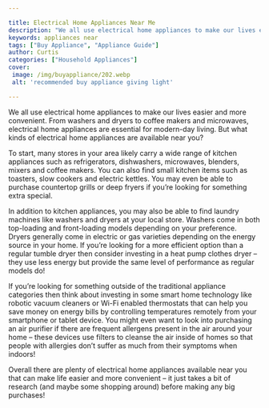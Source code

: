 ```yaml
---

title: Electrical Home Appliances Near Me
description: "We all use electrical home appliances to make our lives easier and more convenient. From washers and dryers to coffee makers and m...find out now"
keywords: appliances near
tags: ["Buy Appliance", "Appliance Guide"]
author: Curtis
categories: ["Household Appliances"]
cover: 
 image: /img/buyappliance/202.webp
 alt: 'recommended buy appliance giving light'

---
```


We all use electrical home appliances to make our lives easier and more convenient. From washers and dryers to coffee makers and microwaves, electrical home appliances are essential for modern-day living. But what kinds of electrical home appliances are available near you?

To start, many stores in your area likely carry a wide range of kitchen appliances such as refrigerators, dishwashers, microwaves, blenders, mixers and coffee makers. You can also find small kitchen items such as toasters, slow cookers and electric kettles. You may even be able to purchase countertop grills or deep fryers if you’re looking for something extra special.

In addition to kitchen appliances, you may also be able to find laundry machines like washers and dryers at your local store. Washers come in both top-loading and front-loading models depending on your preference. Dryers generally come in electric or gas varieties depending on the energy source in your home. If you’re looking for a more efficient option than a regular tumble dryer then consider investing in a heat pump clothes dryer – they use less energy but provide the same level of performance as regular models do!

If you’re looking for something outside of the traditional appliance categories then think about investing in some smart home technology like robotic vacuum cleaners or Wi-Fi enabled thermostats that can help you save money on energy bills by controlling temperatures remotely from your smartphone or tablet device. You might even want to look into purchasing an air purifier if there are frequent allergens present in the air around your home – these devices use filters to cleanse the air inside of homes so that people with allergies don’t suffer as much from their symptoms when indoors! 

Overall there are plenty of electrical home appliances available near you that can make life easier and more convenient – it just takes a bit of research (and maybe some shopping around) before making any big purchases!

